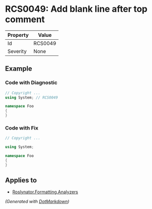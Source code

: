 # RCS0049: Add blank line after top comment

| Property | Value   |
| -------- | ------- |
| Id       | RCS0049 |
| Severity | None    |

## Example

### Code with Diagnostic

```csharp
// Copyright ...
using System; // RCS0049

namespace Foo
{
}
```

### Code with Fix

```csharp
// Copyright ...

using System;

namespace Foo
{
}
```

## Applies to

* [Roslynator.Formatting.Analyzers](https://www.nuget.org/packages/Roslynator.Formatting.Analyzers)


*\(Generated with [DotMarkdown](http://github.com/JosefPihrt/DotMarkdown)\)*